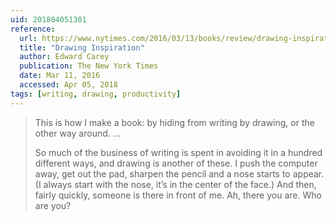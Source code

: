 ```yaml
---
uid: 201804051301
reference:
  url: https://www.nytimes.com/2016/03/13/books/review/drawing-inspiration.html
  title: "Drawing Inspiration"
  author: Edward Carey
  publication: The New York Times
  date: Mar 11, 2016
  accessed: Apr 05, 2018
tags: [writing, drawing, productivity]
---
```


> This is how I make a book: by hiding from writing by drawing, or the other way around. …
> 
> So much of the business of writing is spent in avoiding it in a hundred different ways, and drawing is another of these. I push the computer away, get out the pad, sharpen the pencil and a nose starts to appear. (I always start with the nose, it’s in the center of the face.) And then, fairly quickly, someone is there in front of me. Ah, there you are. Who are you?
